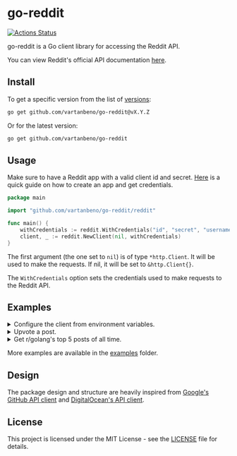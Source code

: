 # go-reddit

[![Actions Status](https://github.com/vartanbeno/go-reddit/workflows/tests/badge.svg)](https://github.com/vartanbeno/go-reddit/actions)

go-reddit is a Go client library for accessing the Reddit API.

You can view Reddit's official API documentation [here](https://www.reddit.com/dev/api/).

## Install

To get a specific version from the list of [versions](https://github.com/vartanbeno/go-reddit/releases):

```sh
go get github.com/vartanbeno/go-reddit@vX.Y.Z
```

Or for the latest version:

```sh
go get github.com/vartanbeno/go-reddit
```

## Usage

Make sure to have a Reddit app with a valid client id and secret. [Here](https://github.com/reddit-archive/reddit/wiki/OAuth2-Quick-Start-Example#first-steps) is a quick guide on how to create an app and get credentials.

```go
package main

import "github.com/vartanbeno/go-reddit/reddit"

func main() {
    withCredentials := reddit.WithCredentials("id", "secret", "username", "password")
    client, _ := reddit.NewClient(nil, withCredentials)
}
```

The first argument (the one set to `nil`) is of type `*http.Client`. It will be used to make the requests. If nil, it will be set to `&http.Client{}`.

The `WithCredentials` option sets the credentials used to make requests to the Reddit API.

## Examples

<details>
    <summary>Configure the client from environment variables.</summary>

```go
client, _ := reddit.NewClient(nil, reddit.FromEnv)
```
</details>

<details>
    <summary>Upvote a post.</summary>

```go
_, err := client.Post.Upvote(context.Background(), "t3_postid")
if err != nil {
    fmt.Printf("Something bad happened: %v\n", err)
    return err
}
```
</details>

<details>
    <summary>Get r/golang's top 5 posts of all time.</summary>

```go
result, _, err := client.Subreddit.Top(context.Background(), "golang", &reddit.ListPostOptions{
    ListOptions: reddit.ListOptions{
        Limit: 5,
    },
    Time: "all",
})
if err != nil {
    fmt.Printf("Something bad happened: %v\n", err)
    return err
}
fmt.Printf("Received %d posts.\n", len(result.Posts))
```
</details>

More examples are available in the [examples](examples) folder.

## Design

The package design and structure are heavily inspired from [Google's GitHub API client](https://github.com/google/go-github) and [DigitalOcean's API client](https://github.com/digitalocean/godo).

## License

This project is licensed under the MIT License - see the [LICENSE](LICENSE) file for details.
